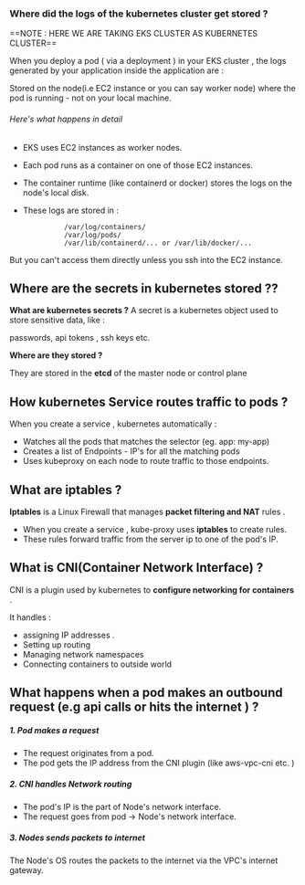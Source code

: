 

### Where did the logs of the kubernetes cluster get stored ?


==NOTE : HERE WE ARE TAKING EKS CLUSTER AS KUBERNETES CLUSTER==

When you deploy a pod ( via a deployment ) in your EKS cluster , the logs generated by your application inside the application are : 

Stored on the node(i.e EC2 instance or you can say worker node) where the pod is running - not on your local machine. 


###### Here's what happens in detail 

* EKS uses EC2 instances as worker nodes. 
* Each pod runs as a container on one of those EC2 instances. 
* The container runtime (like containerd or docker) stores the logs on the node's local disk. 
* These logs are stored in : 


				/var/log/containers/
				/var/log/pods/
				/var/lib/containerd/... or /var/lib/docker/...


But you can't access them directly unless you ssh into the EC2 instance. 



## Where are the secrets in kubernetes stored ??


**What are kubernetes secrets ?**
A secret is a kubernetes object used to store sensitive data, like : 

passwords, api tokens , ssh keys etc. 


**Where are they stored ?**

They are stored in the **etcd** of the master node or control plane 




## How  kubernetes Service routes traffic to pods ?


When you create a service , kubernetes automatically : 

- Watches all the pods that matches the selector (eg. app:  my-app)
- Creates a list of Endpoints - IP's for all the matching pods 
- Uses kubeproxy on each node to route traffic to those endpoints. 



## What are iptables ?


**Iptables** is a Linux Firewall that manages **packet filtering and NAT** rules . 


* When you create a service , kube-proxy uses **iptables** to create rules. 
* These rules forward traffic from the server ip to one of the pod's IP. 




## What is CNI(Container Network Interface) ?


CNI is a plugin used by kubernetes to **configure networking for containers** . 

It handles : 

* assigning IP addresses . 
* Setting up routing 
* Managing network namespaces 
* Connecting containers to outside world





## What happens when a pod makes an outbound request (e.g api calls or hits the internet ) ?




##### 1. Pod makes a request 

* The request originates from a pod. 
* The pod gets the IP address from the CNI plugin (like aws-vpc-cni etc. )

##### 2. CNI handles Network routing

* The pod's IP is the part of Node's network interface. 
* The request goes from pod -> Node's network interface.

##### 3. Nodes sends packets to internet 

The Node's OS routes the packets to the internet via the VPC's internet gateway. 

